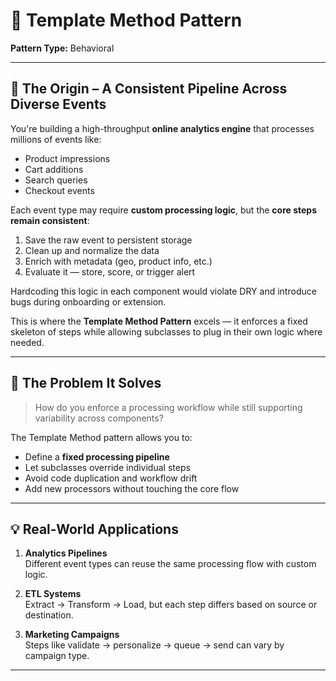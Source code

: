 # 🧩 Template Method Pattern

**Pattern Type:** Behavioral

---

## 🧭 The Origin – A Consistent Pipeline Across Diverse Events

You're building a high-throughput **online analytics engine** that processes millions of events like:

- Product impressions
- Cart additions
- Search queries
- Checkout events

Each event type may require **custom processing logic**, but the **core steps remain consistent**:

1. Save the raw event to persistent storage
2. Clean up and normalize the data
3. Enrich with metadata (geo, product info, etc.)
4. Evaluate it — store, score, or trigger alert

Hardcoding this logic in each component would violate DRY and introduce bugs during onboarding or extension.

This is where the **Template Method Pattern** excels — it enforces a fixed skeleton of steps while allowing subclasses to plug in their own logic where needed.

---

## 🧩 The Problem It Solves

> How do you enforce a processing workflow while still supporting variability across components?

The Template Method pattern allows you to:

- Define a **fixed processing pipeline**
- Let subclasses override individual steps
- Avoid code duplication and workflow drift
- Add new processors without touching the core flow

---

## 💡 Real-World Applications

1. **Analytics Pipelines**  
   Different event types can reuse the same processing flow with custom logic.

2. **ETL Systems**  
   Extract → Transform → Load, but each step differs based on source or destination.

3. **Marketing Campaigns**  
   Steps like validate → personalize → queue → send can vary by campaign type.

---

